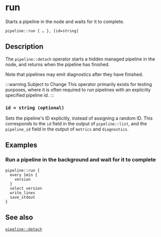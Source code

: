 # run

Starts a pipeline in the node and waits for it to complete.

```tql
pipeline::run { … }, [id=string]
```

## Description

The `pipeline::detach` operator starts a hidden managed pipeline in the node,
and returns when the pipeline has finished.

Note that pipelines may emit diagnostics after they have finished.

:::warning Subject to Change
This operator primarily exists for testing purposes, where it is often required
to run pipelines with an explicitly specified pipeline id.
:::

### `id = string (optional)`

Sets the pipeline's ID explicitly, instead of assigning a random ID. This
corresponds to the `id` field in the output of `pipeline::list`, and the
`pipeline_id` field in the output of `metrics` and `diagnostics`.

## Examples

### Run a pipeline in the background and wait for it to complete

```tql
pipeline::run {
  every 1min {
    version
  }
  select version
  write_lines
  save_stdout
}
```

## See also

[`pipeline::detach`](detach.md)
